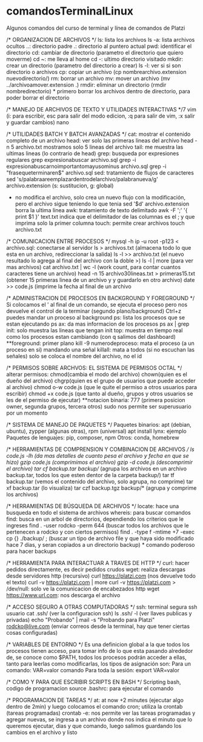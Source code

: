 # comandosTerminalLinux
Algunos comandos del curso de terminal y línea de comandos de Platzi

/* ORGANIZACION DE ARCHIVOS */
ls: lista los archivos
ls -a: lista archivos ocultos
..: directorio padre
.: directorio al puntero actual
pwd: identificar el directorio
cd: cambiar de directorio (parametro el directorio que quiero moverme)
cd ~: me lleva al home
cd -: ultimo directorio visitado
mkdir: crear un directorio (parametro del directorio a crear)
ls -l: ver si si son directorio o archivos
cp: copiar un archivo (cp nombrearchivo.extension nuevodirectorio/)
rm: borrar un archivo
mv: mover un archivo (mv ../archivoamover.extension .)
rmdir: eliminar un directorio (rmdir nombredirectorio) * primero borrar los archivos dentro de directorio, para poder borrar el directorio

/* MANEJO DE ARCHIVOS DE TEXTO Y UTILIDADES INTERACTIVAS */7
vim (i: para escribir, esc para salir del modo edicion, :q para salir de vim, :x salir y guardar cambios)
nano

/* UTILIDADES BATCH Y BATCH AVANZADAS */
cat: mostrar el contenido completo de un archivo
head: ver solo las primeras lineas del archivo
head -n 5 archivo.txt mostramos solo 5 lineas del archivo
tail: me muestra las ultimas lineas (lo contrario de head)
grep: busqueda por expresiones regulares
grep expresionabuscar archivo.sql
grep -i expresionabuscarnoimportantomayusominus archivo.sql
grep -i "frasequeterminaren$" archivo.sql
sed: tratamiento de flujos de caracteres
sed 's/palabraareemplazardentrodelarchivo/palabranueva/g' archivo.extension (s: sustitucion, g: global)
* no modifica el archivo, solo crea un nuevo flujo con la modificación, pero el archivo sigue teniendo lo que tenia
sed '$d' archivo.extension borra la ultima linea
awk: tratamiento de texto delimitado
awk -F ';' '{ print $1 }' text.txt indica que el delimitador de las columnas es el ; y que imprima solo la primer columna
touch: permite crear archivos
touch archivo.txt

/* COMUNICACION ENTRE PROCESOS */
mysql -h ip -u root -p123 < archivo.sql: conectarse al servidor
ls > archivos.txt (almacena todo lo que esta en un archivo, redireccionar la salida)
ls -l >> archivo.txt (el nuevo resultado lo agrega al final del archivo con la doble >)
ls -l | more (para ver mas archivos)
cat archivo.txt | wc -l (work count, para contar cuantos caracteres tiene un archivo)
head -n 15 archivo30lineas.txt > primeras15.txt (obtener 15 primeras linea de un archivo y y guardarlo en otro archivo)
date >> code.js (imprime la fecha al final de un archivo

/* ADMINISTRACION DE PROCESOS EN BACKGROUND Y FOREGROUND */
Si colocamos el ' al final de un comando, se ejecuta el proceso pero nos devuelve el control de la terminar (segundo plano/background)
Ctrl+z puedes mandar un proceso al background
ps: lista los procesos que se estan ejecutando
ps ax: da mas informacion de los procesos
ps ax | grep init: solo muestra las lineas que tengan init
top: muestra en tiempo real como los procesos estan cambiando (con q salimos del dashboard)
**foreground: primer plano
kill -9 numerodeproceso: mata el proceso (a un proceso en si) mandando una señal
killall: mata a todos (si no escuchan las señales) solo se coloca el nombre del archivo, no el id

/* PERMISOS SOBRE ARCHVOS: EL SISTEMA DE PERMISOS OCTAL */
alterar permisos:
chmod(cambia el modo del archivo)
chown(quien es el dueño del archivo)
chgrp(quien es el grupo de usuarios que puede acceder al archivo)
chmod o-w code.js (que le quite el permiso a otros usuarios para escribir)
chmod +x code.js (que tanto al dueño, grupos y otros usuarios se les de el permiso de ejecutar)
**notacion binaria: 777 (primera posicion owner, segunda grupos, tercera otros)
sudo nos permite ser superusuario por un momento

/* SISTEMA DE MANEJO DE PAQUETES */
Paquetes binarios: apt (debian, ubuntu), zypper (algunas otras), rpm (universal)
apt install lynx: ejemplo
Paquetes de lenguajes: pip, composer, npm
Otros: conda, homebrew

/* HERRAMIENTAS DE COMPRENSION Y COMBINACION DE ARCHIVOS */
ls code.js -lh (da mas detalles de cuanto pesa el archivo y fecha en que se hizo)
gzip code.js (comprimimos el archivo)
gzip -d code.js (descomprimir el archivo)
tar cf backup.tar backup/* (agrupa los archivos en un archivo backup.tar, todos los que esten dentor de la carpeta backup/)
tar tf backup.tar (vemos el contenido del archivo, solo agrupa, no comprime)
tar xf backup.tar (lo visualiza)
tar czf backup.tgz backup/* (agrupa y comprime los archivos)

/* HERRAMIENTAS DE BÚSQUEDA DE ARCHIVOS */
locate: hace una busqueda en todo el sistema de archivos
whereis: para buscar comandos
find: busca en un arbol de directorios, dependiendo los criterios que le ingreses
find . -user rodcko -perm 644 (buscar todos los archivos que le pertenecen a rodcko y con ciertos permisos)
find . -type f -mtime +7 -exec cp {} ./backup/ \; (buscar un tipo de archivo file y que haya sido modificado hace 7 dias, y seran copiados a un directorio backup) * comando poderoso para hacer backups

/* HERRAMIENTA PARA INTERACTUAR A TRAVES DE HTTP */
curl: hacer pedidos directamente, es decir pedidos crudos
wget: realiza descargas desde servidores http (recursivo)
curl https://platzi.com (nos devuelve todo el texto)
curl -v https://platzi.com | more
curl -v https://platzi.com > /dev/null: solo ve la comunicacion de encabezados http
wget https://www.url.com: nos descarga el archivo

/* ACCESO SEGURO A OTRAS COMPUTADORAS */
ssh: terminal segura 
ssh usuario
cat .ssh/ (ver la configuracion ssh)
ls .ssh/ -l (ver llaves publicas y privadas)
echo "Probando" | mail -s "Probando para Platzi" rodcko@live.com (enviar correos desde la terminal, hay que tener ciertas cosas configuradas)

/* VARIABLES DE ENTORNO */
Es una definicion global a la que todos los procesos tienen acceso, para tomar info de lo que esta pasando alrededor de, se conoce como $PATH, todos los procesos podrán acceder a ellas, tanto para leerlas como modificarlas, los tipos de asignación son:
Para un comando: VAR=valor comando
Para toda la sesión: export VAR=valor

/* COMO Y PARA QUE ESCRIBIR SCRIPTS EN BASH */
Scripting bash, codigo de programacion
source .bashrc: para ejecutar el comando

/* PROGRAMACION DE TAREAS */
at: at now +2 minutes (ejecutar algo dentro de 2min) y luego colocamos el comando
cron; utiliza la crontab (tareas programadas)
crontab -e: nos permite ver las tareas programadas y agregar nuevas, se ingresa a un archivo donde nos indica el minuto que lo queremos ejecutar, dias y que comando, luego salimos guardando los cambios en el archivo y listo
